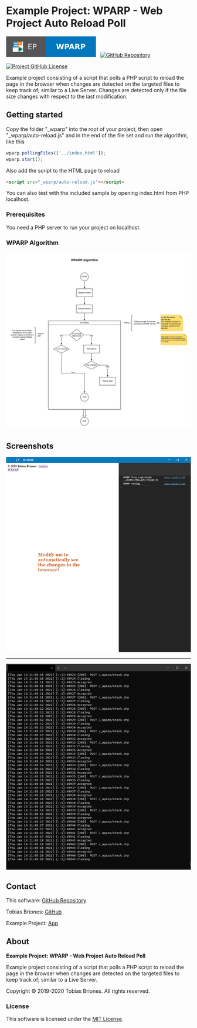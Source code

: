 # Example Project: WPARP - Web Project Auto Reload Poll

[![EP](https://raw.githubusercontent.com/TobiasBriones/images/main/example-projects/example.programming.tool.php.wparp/ep-wparp-badge.svg)](https://tobiasbriones.github.io/example-project/ep/wparp)
&nbsp;
[![GitHub Repository](https://raw.githubusercontent.com/TobiasBriones/general-images/main/example-projects/badges/ep-gh-repo-badge.svg)](https://github.com/TobiasBriones/example.programming.tool.php.wparp)

[![Project GitHub License](https://img.shields.io/github/license/TobiasBriones/example.programming.tool.php.wparp.svg?style=flat-square)](https://github.com/TobiasBriones/example.programming.tool.php.wparp/blob/main/LICENSE)

Example project consisting of a script that polls a PHP script to reload the page in the browser
when changes are detected on the targeted files to keep track of; similar to a Live Server. Changes
are detected only if the file size changes with respect to the last modification.

## Getting started

Copy the folder "_wparp" into the root of your project, then open "_wparp/auto-reload.js" and in the
end of the file set and run the algorithm, like this

```js
wparp.pollingFiles(['../index.html']);
wparp.start();
```

Also add the script to the HTML page to reload

```html
<script src="_wparp/auto-reload.js"></script>
```

You can also test with the included sample by opening index.html from PHP localhost.

### Prerequisites

You need a PHP server to run your project on localhost.

### WPARP Algorithm

[![Algorithm](https://raw.githubusercontent.com/TobiasBriones/images/main/example-projects/example.programming.tool.php.wparp/wparp-algorithm.png)](https://github.com/TobiasBriones/images/tree/main/example-projects)

## Screenshots

[![Screenshot 1](https://raw.githubusercontent.com/TobiasBriones/images/main/example-projects/example.programming.tool.php.wparp/screenshot-1.png)](https://github.com/TobiasBriones/images/tree/main/example-projects)

---

[![Screenshot 2](https://raw.githubusercontent.com/TobiasBriones/images/main/example-projects/example.programming.tool.php.wparp/screenshot-2.png)](https://github.com/TobiasBriones/images/tree/main/example-projects)

## Contact

This software: [GitHub Repository](https://github.com/TobiasBriones/example.programming.tool.php.wparp)

Tobias Briones: [GitHub](https://github.com/TobiasBriones)

Example Project: [App](https://tobiasbriones.github.io/example-project)

## About

**Example Project: WPARP - Web Project Auto Reload Poll**

Example project consisting of a script that polls a PHP script to reload the page in the browser
when changes are detected on the targeted files to keep track of; similar to a Live Server.

Copyright © 2019-2020 Tobias Briones. All rights reserved.

### License

This software is licensed under the [MIT License](./LICENSE).
